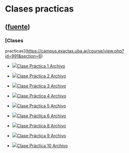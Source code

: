 # Clases practicas
([fuente](https://campus.exactas.uba.ar/course/view.php?id=991&section=6))
---
### [Clases
practicas](https://campus.exactas.uba.ar/course/view.php?id=991&section=6)

  - [![ ](https://campus.exactas.uba.ar/theme/image.php/aardvark/core/1524752928/f/pdf-24)Clase Práctica 1 Archivo](https://campus.exactas.uba.ar/mod/resource/view.php?id=52660)

  - [![ ](https://campus.exactas.uba.ar/theme/image.php/aardvark/core/1524752928/f/pdf-24)Clase Práctica 2 Archivo](https://campus.exactas.uba.ar/mod/resource/view.php?id=52661)

  - [![ ](https://campus.exactas.uba.ar/theme/image.php/aardvark/core/1524752928/f/pdf-24)Clase Práctica 3 Archivo](https://campus.exactas.uba.ar/mod/resource/view.php?id=52662)

  - [![ ](https://campus.exactas.uba.ar/theme/image.php/aardvark/core/1524752928/f/pdf-24)Clase Práctica 4 Archivo](https://campus.exactas.uba.ar/mod/resource/view.php?id=52663)

  - [![ ](https://campus.exactas.uba.ar/theme/image.php/aardvark/core/1524752928/f/pdf-24)Clase Práctica 5 Archivo](https://campus.exactas.uba.ar/mod/resource/view.php?id=52664)

  - [![ ](https://campus.exactas.uba.ar/theme/image.php/aardvark/core/1524752928/f/pdf-24)Clase Práctica 6 Archivo](https://campus.exactas.uba.ar/mod/resource/view.php?id=63414)

  - [![ ](https://campus.exactas.uba.ar/theme/image.php/aardvark/core/1524752928/f/pdf-24)Clase Práctica 8 Archivo](https://campus.exactas.uba.ar/mod/resource/view.php?id=52666)

  - [![ ](https://campus.exactas.uba.ar/theme/image.php/aardvark/core/1524752928/f/pdf-24)Clase Práctica 9 Archivo](https://campus.exactas.uba.ar/mod/resource/view.php?id=63412)

  - [![ ](https://campus.exactas.uba.ar/theme/image.php/aardvark/core/1524752928/f/pdf-24)Clase Práctica 10 Archivo](https://campus.exactas.uba.ar/mod/resource/view.php?id=63415)

